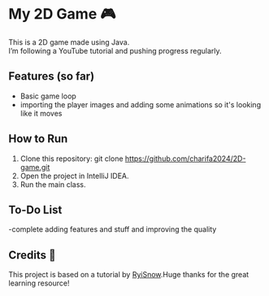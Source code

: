 # My 2D Game 🎮

This is a 2D game made using Java.  
I’m following a YouTube tutorial and pushing progress regularly.

## Features (so far)
- Basic game loop
- importing the player images and adding some animations so it's looking like it moves


## How to Run
1. Clone this repository:
   git clone https://github.com/charifa2024/2D-game.git
2. Open the project in IntelliJ IDEA. 
3. Run the main class.

## To-Do List
-complete adding features and stuff and improving the quality

## Credits 🙌
This project is based on a tutorial by [RyiSnow](https://youtu.be/om59cwR7psI?si=qPg3ha0kC9tqO7U9).Huge thanks for the great learning resource!


